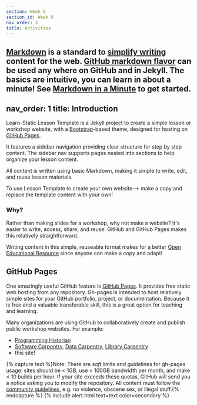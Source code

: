 ```yaml
---
section: Week 6
section_id: Week 6
nav_order: 3
title: Activities
---
```


[Markdown](https://daringfireball.net/projects/markdown/) is a standard to [simplify writing](https://evanwill.github.io/_drafts/notes/writing-markdown.html) content for the web. 
[GitHub markdown flavor](https://help.github.com/articles/basic-writing-and-formatting-syntax/) can be used any where on GitHub and in Jekyll.
The basics are intuitive, you can learn in about a minute!
See [Markdown in a Minute](https://evanwill.github.io/_drafts/notes/markdown-minute.html) to get started.
---
nav_order: 1
title: Introduction
---

Learn-Static Lesson Template is a Jekyll project to create a simple lesson or workshop website, with a [Bootstrap](https://getbootstrap.com/)-based theme, designed for hosting on [GitHub Pages](https://pages.github.com/).

It features a sidebar navigation providing clear structure for step by step content.
The sidebar nav supports pages nested into sections to help organize your lesson content. 

All content is written using basic Markdown, making it simple to write, edit, and reuse lesson materials.

To use Lesson Template to create your own website--> make a copy and replace the template content with your own!

### Why?

Rather than making slides for a workshop, why not make a website? 
It's easier to write, access, share, and reuse. 
GitHub and GitHub Pages makes this relatively straightforward.

Writing content in this simple, reuseable format makes for a better [Open Educational Resource](https://en.wikipedia.org/wiki/Open_educational_resources) since anyone can make a copy and adapt!

## GitHub Pages 

One amazingly useful GitHub feature is [GitHub Pages](https://guides.github.com/features/pages/).
It provides free static web hosting from any repository.
Gh-pages is intended to host relatively simple sites for your GitHub portfolio, project, or documentation.
Because it is free and a valuable transferable skill, this is a great option for teaching and learning.

Many organizations are using GitHub to collaboratively create and publish public workshop websites. 
For example: 

- [Programming Historian](http://programminghistorian.org/)
- [Software Carpentry](https://software-carpentry.org/), [Data Carpentry](http://www.datacarpentry.org/), [Library Carpentry](https://librarycarpentry.org/)
- this site!

{% capture text %}Note:
There are *soft* limits and guidelines for gh-pages usage: sites should be < 1GB, use < 100GB bandwidth per month, and make < 10 builds per hour.
If your site exceeds these quotas, GitHub will send you a notice asking you to modify the repository.
All content must follow the [community guidelines](https://help.github.com/articles/github-community-guidelines/), e.g. no violence, obscene sex, or illegal stuff.{% endcapture %}
{% include alert.html text=text color=secondary %}
